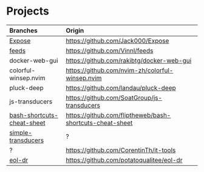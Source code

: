 # Projects

| Branches |              Origin               |
| :------- | :-------------------------------- |
| [Expose](https://github.com/webflo-dev/triage/tree/Expose) | https://github.com/Jack000/Expose |
| [feeds](https://github.com/webflo-dev/triage/tree/feeds)   |  https://github.com/Vinnl/feeds   |
| docker-web-gui | https://github.com/rakibtg/docker-web-gui |
| colorful-winsep.nvim | https://github.com/nvim-zh/colorful-winsep.nvim |
| pluck-deep | https://github.com/landau/pluck-deep |
| js-transducers | https://github.com/SoatGroup/js-transducers |
| [bash-shortcuts-cheat-sheet](https://github.com/webflo-dev/triage/tree/bash-shortcuts-cheat-sheet) | https://github.com/fliptheweb/bash-shortcuts-cheat-sheet | 
| [simple-transducers](https://github.com/webflo-dev/triage/tree/simple-transducers) | ? |
| ? | https://github.com/CorentinTh/it-tools |
| [eol-dr](https://github.com/webflo-dev/triage/tree/eol-dr) | https://github.com/potatoqualitee/eol-dr |

